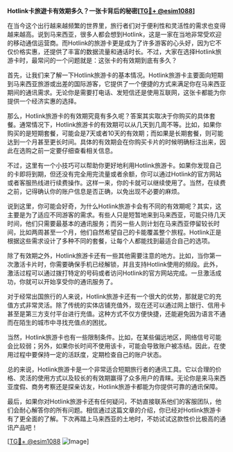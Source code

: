 **Hotlink卡旅遊卡有效期多久？一张卡背后的秘密[[TG💪+ @esim1088](https://t.me/s/esim1088)]**

在当今这个出行越来越频繁的世界里，旅行者们对于便利性和灵活性的需求也变得越来越高。说到马来西亚，很多人都会想到Hotlink，这是一家在当地非常受欢迎的移动通信运营商。而Hotlink的旅游卡更是成为了许多游客的心头好，因为它不仅价格实惠，还提供了丰富的数据流量和通话时长。不过，大家在选择Hotlink旅游卡时，最常问的一个问题就是：这张卡的有效期到底有多久？

首先，让我们来了解一下Hotlink旅游卡的基本情况。Hotlink旅游卡主要面向短期到马来西亚旅游或出差的国际游客，它提供了一个便捷的方式来满足你在马来西亚期间的通讯需求。无论你是需要打电话、发短信还是使用互联网，这张卡都能为你提供一个经济实惠的选择。

那么，Hotlink旅游卡的有效期究竟有多久呢？答案其实取决于你购买的具体套餐。通常情况下，Hotlink旅游卡的有效期可以从几天到几周不等。比如，如果你购买的是短期套餐，可能会是7天或者10天的有效期；而如果是长期套餐，则可能达到一个月甚至更长时间。具体的有效期会在你购买卡片的时候明确标注出来，因此在选购之前一定要仔细查看相关信息。

不过，这里有一个小技巧可以帮助你更好地利用Hotlink旅游卡。如果你发现自己的卡即将到期，但还没有完全用完流量或者余额，你可以通过Hotlink的官方网站或者客服热线进行续费操作。这样一来，你的卡就可以继续使用了。当然，在续费之前，记得确认你的账户信息是否正确，以免出现不必要的麻烦。

说到这里，你可能会好奇，为什么Hotlink旅游卡会有不同的有效期呢？其实，这主要是为了适应不同游客的需求。有些人只是短暂地来到马来西亚，可能只待几天时间，他们只需要最基本的通讯服务；而另一些人则计划在马来西亚停留较长时间，比如两周甚至一个月，他们自然希望自己的卡能覆盖整个旅程。Hotlink正是根据这些需求设计了多种不同的套餐，让每个人都能找到最适合自己的选项。

除了有效期之外，Hotlink旅游卡还有一些其他需要注意的地方。比如，当你第一次激活卡片时，你需要确保手机已经解锁，并且支持Hotlink使用的频段。此外，激活过程可以通过拨打特定的号码或者访问Hotlink的官方网站完成。一旦激活成功，你就可以开始享受你的通讯服务了。

对于经常出国旅行的人来说，Hotlink旅游卡还有一个很大的优势，那就是它的充值方式非常灵活。除了传统的实体店铺充值外，现在还可以通过网上银行、信用卡甚至是第三方支付平台进行充值。这种方式不仅方便快捷，还能避免因为语言不通而在陌生的城市中寻找充值点的困扰。

当然，Hotlink旅游卡也有一些限制条件。比如，在某些偏远地区，网络信号可能会比较弱；另外，如果你长时间不使用该卡，可能会导致账户被冻结。因此，在使用过程中要保持一定的活跃度，定期检查自己的账户状态。

总的来说，Hotlink旅游卡是一个非常适合短期旅行者的通讯工具。它以合理的价格、灵活的使用方式以及较长的有效期赢得了众多用户的青睐。无论你是来马来西亚度假、商务考察还是探亲访友，Hotlink旅游卡都能为你提供可靠的通讯保障。

最后，如果你对Hotlink旅游卡还有任何疑问，不妨直接联系他们的客服团队，他们会耐心解答你的所有问题。相信通过这篇文章的介绍，你已经对Hotlink旅游卡有了更全面的了解。下次再踏上马来西亚的土地时，不妨试试这款性价比极高的通讯产品吧！

[[TG💪+ @esim1088](https://t.me/s/esim1088) ![Image](https://i.postimg.cc/4NQfJmqS/Snipaste-2025-05-13-00-14-12.png)]